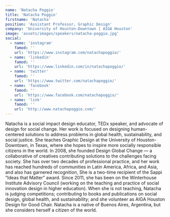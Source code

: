 ```yaml
---
name: 'Natacha Poggio'
title: 'Natacha Poggio'
firstname: 'Natacha'
position: 'Assistant Professor, Graphic Design'
company: 'University of Houston-Downtown | AIGA Houston'
image: 'assets/images/speakers/natacha-poggio.jpg'
social:
  - name: 'instagram'
    famod: ''
    url: 'https://www.instagram.com/natachapoggio/'
  - name: 'linkedin'
    famod: ''
    url: 'https://www.linkedin.com/in/natachapoggio/'
  - name: 'twitter'
    famod: ''
    url: 'https://www.twitter.com/natachapoggio/'
  - name: 'facebook'
    famod: ''
    url: 'https://www.facebook.com/natachapoggio/'
  - name: 'link'
    famod: ''
    url: 'http://www.natachapoggio.com/'
---
```


Natacha is a social impact design educator, TEDx speaker, and advocate of design for social change. Her work is focused on designing human-centered solutions to address problems in global health, sustainability, and social justice. She teaches Graphic Design at the University of Houston-Downtown, in Texas, where she hopes to inspire more socially responsible citizens in the world. In 2008, she founded Design Global Change — a collaborative of creatives contributing solutions to the challenges facing society. She has over two decades of professional practice, and her work has reached hundreds of communities in Latin America, Africa, and Asia, and also has garnered recognition, She is a two-time recipient of the Sappi “Ideas that Matter” award. Since 2011, she has been on the Winterhouse Institute Advisory Council (working on the teaching and practice of social innovation design in higher education). When she is not teaching, Natacha is judging competitions; contributing to books and publications on social design, global health, and sustainability; and she volunteer as AIGA Houston Design for Good Chair. Natacha is a native of Buenos Aires, Argentina, but she considers herself a citizen of the world.
